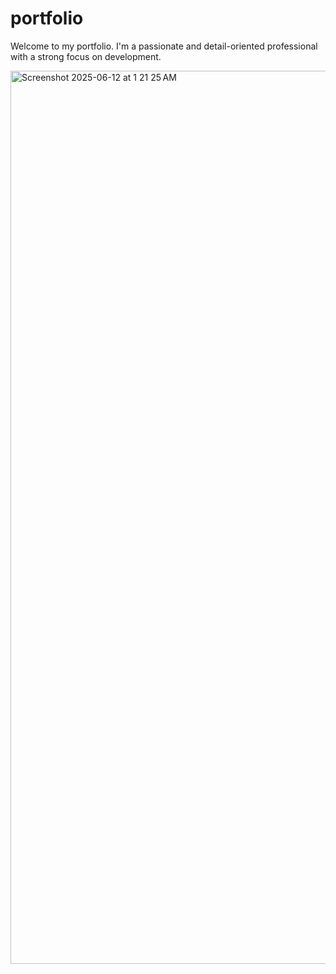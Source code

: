 # portfolio
Welcome to my portfolio. I'm a passionate and detail-oriented professional with a strong focus on development.

<img width="1429" alt="Screenshot 2025-06-12 at 1 21 25 AM" src="https://github.com/user-attachments/assets/5fecabb0-1123-4050-90cc-19ac99455e50" />
